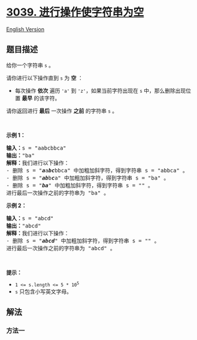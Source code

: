 # [3039. 进行操作使字符串为空](https://leetcode.cn/problems/apply-operations-to-make-string-empty)

[English Version](/solution/3000-3099/3039.Apply%20Operations%20to%20Make%20String%20Empty/README_EN.md)

## 题目描述

<!-- 这里写题目描述 -->

<p>给你一个字符串&nbsp;<code>s</code>&nbsp;。</p>

<p>请你进行以下操作直到 <code>s</code>&nbsp;为 <strong>空</strong>&nbsp;：</p>

<ul>
	<li>每次操作 <strong>依次</strong> 遍历 <code>'a'</code> 到 <code>'z'</code>，如果当前字符出现在 <code>s</code> 中，那么删除出现位置&nbsp;<strong>最早</strong>&nbsp;的该字符。</li>
</ul>

<p>请你返回进行 <strong>最后</strong>&nbsp;一次操作 <strong>之前</strong>&nbsp;的字符串<em>&nbsp;</em><code>s</code><em>&nbsp;</em>。</p>

<p>&nbsp;</p>

<p><strong class="example">示例 1：</strong></p>

<pre>
<b>输入：</b>s = "aabcbbca"
<b>输出：</b>"ba"
<b>解释：</b>我们进行以下操作：
- 删除 s = "<em><strong>a</strong></em>a<em><strong>bc</strong></em>bbca" 中加粗加斜字符，得到字符串 s = "abbca" 。
- 删除 s = "<em><strong>ab</strong></em>b<em><strong>c</strong></em>a" 中加粗加斜字符，得到字符串 s = "ba" 。
- 删除 s = "<em><strong>ba</strong></em>" 中加粗加斜字符，得到字符串 s = "" 。
进行最后一次操作之前的字符串为 "ba" 。
</pre>

<p><strong class="example">示例 2：</strong></p>

<pre>
<b>输入：</b>s = "abcd"
<b>输出：</b>"abcd"
<b>解释：</b>我们进行以下操作：
- 删除 s = "<em><strong>abcd</strong></em>" 中加粗加斜字符，得到字符串 s = "" 。
进行最后一次操作之前的字符串为 "abcd" 。
</pre>

<p>&nbsp;</p>

<p><strong>提示：</strong></p>

<ul>
	<li><code>1 &lt;= s.length &lt;= 5 * 10<sup>5</sup></code></li>
	<li><code>s</code>&nbsp;只包含小写英文字母。</li>
</ul>

## 解法

### 方法一

<!-- tabs:start -->

```python

```

```java

```

```cpp

```

```go

```

<!-- tabs:end -->

<!-- end -->
